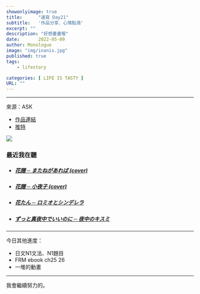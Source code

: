 ```yaml
---
showonlyimage: true
title:      "速寫 Day21"
subtitle:   '作品分享、心情點滴'
excerpt: ""
description: "好想畫畫喔"
date:       2022-05-09
author: Monologue    
image: "img/inanis.jpg"
published: true 
tags:
    - lifestory

categories: [ LIFE IS TASTY ]
URL: ""
---
```

***

來源：ASK  
* [作品連結](https://www.pixiv.net/artworks/91953835)  
* [推特](https://twitter.com/askziye)  

![](/blog/sketch/d21-1.jpg)
  
### 最近我在聽  
* ##### [花譜 ─ またねがあれば (cover)](https://www.youtube.com/watch?v=6pEDTxHm-Ek)  
* ##### [花譜 ─ 小夜子 (cover)](https://www.youtube.com/watch?v=waoAm-x96J0)  
* ##### [花たん ─ ロミオとシンデレラ](https://www.youtube.com/watch?v=TbFSpvlaugc)  
* ##### [ずっと真夜中でいいのに ─ 夜中のキスミ](https://www.youtube.com/watch?v=zruIvqmwSIs)  
  
***
今日其他進度：  
* 日文N1文法、N1題目  
* FRM ebook ch25 26
* 一堆的動畫  
  
***
我會繼續努力的。
<!--more-->
